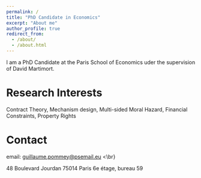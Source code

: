 ```yaml
---
permalink: /
title: "PhD Candidate in Economics"
excerpt: "About me"
author_profile: true
redirect_from: 
  - /about/
  - /about.html
---
```


I am a PhD Candidate at the Paris School of Economics uder the supervision of David Martimort.

Research Interests
=====

Contract Theory, Mechanism design, Multi-sided Moral Hazard, Financial Constraints, Property Rights

Contact
=======

email: guillaume.pommey@psemail.eu <\br}

48 Boulevard Jourdan 75014 Paris
6e étage, bureau 59

